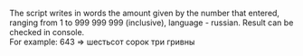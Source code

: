 The script writes in words the amount given by the number that entered, ranging from 1 to 999 999 999 (inclusive), language - russian. Result can be checked in console.
<br> For example: 643 => шестьсот сорок три гривны
 
